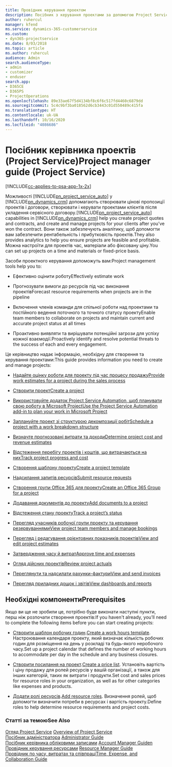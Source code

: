 ```yaml
---
title: Провідник керування проектом
description: Посібник з керування проектами за допомогою Project Service
author: ruhercul
manager: kfend
ms.service: dynamics-365-customerservice
ms.custom:
- dyn365-projectservice
ms.date: 8/03/2018
ms.topic: article
ms.author: ruhercul
audience: Admin
search.audienceType:
- admin
- customizer
- enduser
search.app:
- D365CE
- D365PS
- ProjectOperations
ms.openlocfilehash: 89e33ae67f5d4134bf8c6f6c517fd4460c6879dd
ms.sourcegitcommit: 5c4c9bf3ba018562d6cb3443c01d550489c415fa
ms.translationtype: HT
ms.contentlocale: uk-UA
ms.lasthandoff: 10/16/2020
ms.locfileid: "4086686"
---
```

# <a name="project-manager-guide-project-service"></a><span data-ttu-id="43851-103">Посібник керівника проектів (Project Service)</span><span class="sxs-lookup"><span data-stu-id="43851-103">Project manager guide (Project Service)</span></span>

[!INCLUDE[cc-applies-to-psa-app-1x-2x](../includes/cc-applies-to-psa-app-1x-2x.md)]

<span data-ttu-id="43851-104">Можливості [!INCLUDE[pn_project_service_auto](../includes/pn-project-service-auto.md)] у [!INCLUDE[pn_dynamics_crm](../includes/pn-dynamics-crm.md)] допомагають створювати цінові пропозиції проектів і договори, створювати і керувати проектами клієнтів після укладення сервісного договору.</span><span class="sxs-lookup"><span data-stu-id="43851-104">[!INCLUDE[pn_project_service_auto](../includes/pn-project-service-auto.md)] capabilities in [!INCLUDE[pn_dynamics_crm](../includes/pn-dynamics-crm.md)] help you create project quotes and contracts, and create and manage projects for your clients after you’ve won the contract.</span></span> <span data-ttu-id="43851-105">Вони також забезпечують аналітику, щоб допомогти вам забезпечити рентабельність і прибутковість проектів.</span><span class="sxs-lookup"><span data-stu-id="43851-105">They also provides analytics to help you ensure projects are feasible and profitable.</span></span> <span data-ttu-id="43851-106">Можна настроїти для проектів час, матеріали або фіксовану ціну.</span><span class="sxs-lookup"><span data-stu-id="43851-106">You can set up projects on a time and materials or fixed-price basis.</span></span>  
  
 <span data-ttu-id="43851-107">Засоби проектного керування допоможуть вам:</span><span class="sxs-lookup"><span data-stu-id="43851-107">Project management tools help you to:</span></span>  
  
-   <span data-ttu-id="43851-108">Ефективно оцінити роботу</span><span class="sxs-lookup"><span data-stu-id="43851-108">Effectively estimate work</span></span>  
  
-   <span data-ttu-id="43851-109">Прогнозувати вимоги до ресурсів під час виконання проектів</span><span class="sxs-lookup"><span data-stu-id="43851-109">Forecast resource requirements when projects are in the pipeline</span></span>  
  
-   <span data-ttu-id="43851-110">Включення членів команди для спільної роботи над проектами та постійного ведення поточного та точного статусу проекту</span><span class="sxs-lookup"><span data-stu-id="43851-110">Enable team members to collaborate on projects and maintain current and accurate project status at all times</span></span>  
  
-   <span data-ttu-id="43851-111">Проактивно виявляти та вирішувати потенційні загрози для успіху кожної взаємодії.</span><span class="sxs-lookup"><span data-stu-id="43851-111">Proactively identify and resolve potential threats to the success of each and every engagement.</span></span>  
  
<span data-ttu-id="43851-112">Це керівництво надає інформацію, необхідну для створення та керування проектами:</span><span class="sxs-lookup"><span data-stu-id="43851-112">This guide provides information you need to create and manage projects:</span></span>  
  
-   [<span data-ttu-id="43851-113">Надайте оцінку роботи для проекту під час процесу продажу</span><span class="sxs-lookup"><span data-stu-id="43851-113">Provide work estimates for a project during the sales process</span></span>](../psa/provide-estimates-project-during-sales-process.md)  
  
-   [<span data-ttu-id="43851-114">Створити проект</span><span class="sxs-lookup"><span data-stu-id="43851-114">Create a project</span></span>](../psa/create-project.md)  
  
-   [<span data-ttu-id="43851-115">Використовуйте додаток Project Service Automation, щоб планувати свою роботу в Microsoft Project</span><span class="sxs-lookup"><span data-stu-id="43851-115">Use the Project Service Automation add-in to plan your work in Microsoft Project</span></span>](../psa/add-plan-work-microsoft-project.md)  
  
-   [<span data-ttu-id="43851-116">Заплануйте проект зі структурою декомпозиції робіт</span><span class="sxs-lookup"><span data-stu-id="43851-116">Schedule a project with a work breakdown structure</span></span>](../psa/schedule-project-work-breakdown-structure.md)  
  
-   [<span data-ttu-id="43851-117">Визначте прогнозовані витрати та доходи</span><span class="sxs-lookup"><span data-stu-id="43851-117">Determine project cost and revenue estimates</span></span>](../psa/determine-project-cost-revenue-estimates.md)  
  
-   [<span data-ttu-id="43851-118">Відстеження перебігу проектів і коштів, що витрачаються на них</span><span class="sxs-lookup"><span data-stu-id="43851-118">Track project progress and cost</span></span>](../psa/track-project-progress-cost.md)  
  
-   [<span data-ttu-id="43851-119">Створення шаблону проекту</span><span class="sxs-lookup"><span data-stu-id="43851-119">Create a project template</span></span>](../psa/create-project-template.md)  
  
-   [<span data-ttu-id="43851-120">Надсилання запитів ресурсів</span><span class="sxs-lookup"><span data-stu-id="43851-120">Submit resource requests</span></span>](../psa/submit-resource-requests.md)  
  
-   [<span data-ttu-id="43851-121">Створення групи Office 365 для проекту</span><span class="sxs-lookup"><span data-stu-id="43851-121">Create an Office 365 Group for a project</span></span>](../psa/create-office-365-group-project.md)  
  
-   [<span data-ttu-id="43851-122">Додавання документів до проекту</span><span class="sxs-lookup"><span data-stu-id="43851-122">Add documents to a project</span></span>](../psa/add-documents-project.md)  
  
-   [<span data-ttu-id="43851-123">Відстеження стану проекту</span><span class="sxs-lookup"><span data-stu-id="43851-123">Track a project’s status</span></span>](../psa/track-project-status.md)  
  
-   [<span data-ttu-id="43851-124">Перегляд учасників робочої групи проекту та керування резервуваннями</span><span class="sxs-lookup"><span data-stu-id="43851-124">View project team members and manage bookings</span></span>](../psa/view-project-team-members-manage-bookings.md)  
  
-   [<span data-ttu-id="43851-125">Перегляд і редагування орієнтовних показників проектів</span><span class="sxs-lookup"><span data-stu-id="43851-125">View and edit project estimates</span></span>](../psa/view-edit-project-estimates.md)  
  
-   [<span data-ttu-id="43851-126">Затвердження часу й витрат</span><span class="sxs-lookup"><span data-stu-id="43851-126">Approve time and expenses</span></span>](../psa/approve-time-expenses.md)  
  
-   [<span data-ttu-id="43851-127">Огляд дійсних проектів</span><span class="sxs-lookup"><span data-stu-id="43851-127">Review project actuals</span></span>](../psa/review-project-actuals.md)  
  
-   [<span data-ttu-id="43851-128">Переглянути та надсилати рахунки-фактури</span><span class="sxs-lookup"><span data-stu-id="43851-128">View and send invoices</span></span>](../psa/view-send-invoices.md)  
  
-   [<span data-ttu-id="43851-129">Перегляд приладних дощок і звітів</span><span class="sxs-lookup"><span data-stu-id="43851-129">View dashboards and reports</span></span>](../psa/view-dashboards-reports.md)  
  
## <a name="prerequisites"></a><span data-ttu-id="43851-130">Необхідні компоненти</span><span class="sxs-lookup"><span data-stu-id="43851-130">Prerequisites</span></span>  
 <span data-ttu-id="43851-131">Якщо ви ще не зробили це, потрібно буде виконати наступні пункти, перш ніж розпочати створення проектів:</span><span class="sxs-lookup"><span data-stu-id="43851-131">If you haven't already, you’ll need to complete the following items before you can start creating projects:</span></span>  
  
-   <span data-ttu-id="43851-132">[Створити шаблон робочих годин](../psa/create-work-hours-template.md).</span><span class="sxs-lookup"><span data-stu-id="43851-132">[Create a work hours template](../psa/create-work-hours-template.md).</span></span> <span data-ttu-id="43851-133">Настроювання календаря проекту, який визначає кількість робочих годин для розміщення на день у розкладі та будь-якого неробочого часу.</span><span class="sxs-lookup"><span data-stu-id="43851-133">Set up a project calendar that defines the number of working hours to accommodate per day in the schedule and any business closures.</span></span>  
  
-   <span data-ttu-id="43851-134">[Створити посилання на проект](../psa/create-price-list.md).</span><span class="sxs-lookup"><span data-stu-id="43851-134">[Create a price list](../psa/create-price-list.md).</span></span> <span data-ttu-id="43851-135">Установіть вартість і ціну продажу для ролей ресурсів у вашій організації, а також для інших категорій, таких як витрати і продукти.</span><span class="sxs-lookup"><span data-stu-id="43851-135">Set cost and sales prices for resource roles in your organization, as well as for other categories like expenses and products.</span></span>  
  
-   <span data-ttu-id="43851-136">[Додати ролі ресурсів](../psa/add-resource-roles.md).</span><span class="sxs-lookup"><span data-stu-id="43851-136">[Add resource roles](../psa/add-resource-roles.md).</span></span> <span data-ttu-id="43851-137">Визначення ролей, щоб допомогти визначити потреби в ресурсах і вартість проекту.</span><span class="sxs-lookup"><span data-stu-id="43851-137">Define roles to help determine resource requirements and project costs.</span></span>  
  
### <a name="see-also"></a><span data-ttu-id="43851-138">Статті за темою</span><span class="sxs-lookup"><span data-stu-id="43851-138">See Also</span></span>  
 <span data-ttu-id="43851-139">[Огляд Project Service](../psa/overview.md) </span><span class="sxs-lookup"><span data-stu-id="43851-139">[Overview of Project Service](../psa/overview.md) </span></span>  
 <span data-ttu-id="43851-140">[Посібник адміністратора](../psa/admin-guide.md) </span><span class="sxs-lookup"><span data-stu-id="43851-140">[Administrator Guide](../psa/admin-guide.md) </span></span>  
 <span data-ttu-id="43851-141">[Посібник керівника обліковими записами](../psa/account-manager-guide.md) </span><span class="sxs-lookup"><span data-stu-id="43851-141">[Account Manager Guiden](../psa/account-manager-guide.md) </span></span>  
 <span data-ttu-id="43851-142">[Провідник керування ресурсами](../psa/resource-manager-guide.md) </span><span class="sxs-lookup"><span data-stu-id="43851-142">[Resource Manager Guide](../psa/resource-manager-guide.md) </span></span>  
 [<span data-ttu-id="43851-143">Провідник по часу, витратах та співпраці</span><span class="sxs-lookup"><span data-stu-id="43851-143">Time, Expense, and Collaboration Guide</span></span>](../psa/time-expense-collaboration-guide.md)

